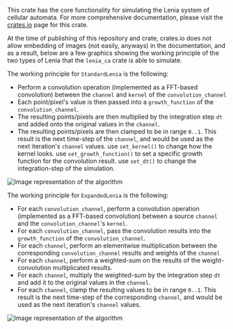 This crate has the core functionality for simulating the Lenia system of cellular automata. For more comprehensive documentation, please visit the [crates.io](crates.io) page for this crate.

At the time of publishing of this repository and crate, crates.io does not allow embedding of images (not easily, anyways) in the documentation, and as a result, below are a few graphics showing the working principle of the two types of Lenia that the ``lenia_ca`` crate is able to simulate. 

The working principle for ``StandardLenia`` is the following:
* Perform a convolution operation (implemented as a FFT-based convolution) between the ``channel`` and ``kernel`` of the ``convolution_channel``
* Each point/pixel's value is then passed into a ``growth_function`` of the ``convolution_channel``.
* The resulting points/pixels are then multiplied by the integration step ``dt`` and added onto the original values in the ``channel``.
* The resulting points/pixels are then clamped to be in range ``0..1``. This result is the next time-step of the ``channel``, and would be used as the next iteration's ``channel`` values. 
use ``set_kernel()`` to change how the kernel looks.
use ``set_growth_function()`` to set a specific growth function for the convolution result.
use ``set_dt()`` to change the integration-step of the simulation. 

![Image representation of the algorithm](standardlenia.png)



The working principle for ``ExpandedLenia`` is the following:

* For each ``convolution_channel``, perform a convolution operation (implemented as a FFT-based convolution) between a source ``channel`` and the ``convolution_channel``'s ``kernel``.
* For each ``convolution_channel``, pass the convolution results into the ``growth_function`` of the ``convolution_channel``.
* For each ``channel``, perform an elementwise multiplication between the corresponding ``convolution_channel`` results and weights of the ``channel``
* For each ``channel``, perform a weighted-sum on the results of the weight-convolution multiplicated results. 
* For each ``channel``, multiply the weighted-sum by the integration step `dt` and add it to the original values in the ``channel``.
* For each ``channel``, clamp the resulting values to be in range ``0..1``. This result is the next time-step of the corresponding ``channel``, and would be used as the next iteration's ``channel`` values.

![Image representation of the algorithm](expandedlenia.png)